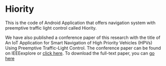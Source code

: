 # Hiority

This is the code of Android Application that offers navigation system with preemptive traffic light control called Hiority.

We have also published a conference paper of this research with the title of An IoT Application for Smart Navigation of High Priority Vehicles (HPVs) Using Preemptive Traffic-Light Control. The conference paper can be found on IEEEexplore or [click here](https://ieeexplore.ieee.org/document/9297872/). To download the full-text paper, you can [go here](https://www.researchgate.net/publication/344992662_An_IoT_Application_for_Smart_Navigation_of_High_Priority_Vehicles_HPVs_Using_Preemptive_Traffic-Light_Control)
